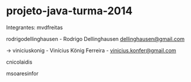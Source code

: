 # projeto-java-turma-2014
Integrantes:
mvdfreitas

rodrigodellinghausen - Rodrigo Dellinghausen dellinghausen@gmail.com

-> viniciuskonig - Vinícius König Ferreira - vinicius.konfer@gmail.com

cnicolaidis

msoaresinfor
